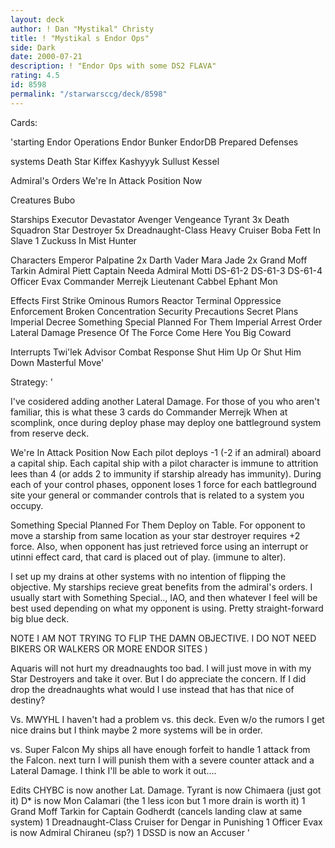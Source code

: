 ```yaml
---
layout: deck
author: ! Dan "Mystikal" Christy
title: ! "Mystikal s Endor Ops"
side: Dark
date: 2000-07-21
description: ! "Endor Ops with some DS2 FLAVA"
rating: 4.5
id: 8598
permalink: "/starwarsccg/deck/8598"
---
```

Cards: 

'starting
Endor Operations
Endor
Bunker
EndorDB
Prepared Defenses

systems
Death Star
Kiffex
Kashyyyk
Sullust
Kessel

Admiral's Orders
We're In Attack Position Now

Creatures
Bubo

Starships
Executor
Devastator
Avenger
Vengeance
Tyrant
3x Death Squadron Star Destroyer
5x Dreadnaught-Class Heavy Cruiser
Boba Fett In Slave 1
Zuckuss In Mist Hunter

Characters
Emperor Palpatine
2x Darth Vader
Mara Jade
2x Grand Moff Tarkin
Admiral Piett
Captain Needa
Admiral Motti
DS-61-2
DS-61-3
DS-61-4
Officer Evax
Commander Merrejk
Lieutenant Cabbel
Ephant Mon

Effects
First Strike
Ominous Rumors
Reactor Terminal
Oppressice Enforcement
Broken Concentration
Security Precautions
Secret Plans
Imperial Decree
Something Special Planned For Them
Imperial Arrest Order
Lateral Damage
Presence Of The Force
Come Here You Big Coward

Interrupts
Twi'lek Advisor
Combat Response
Shut Him Up Or Shut Him Down
Masterful Move'

Strategy: '

I've cosidered adding another Lateral Damage. For those of you who aren't familiar, this is what these 3 cards do
Commander Merrejk When at scomplink, once during deploy phase may deploy one battleground system from reserve deck.

We're In Attack Position Now
Each pilot deploys -1 (-2 if an admiral) aboard a capital ship. Each capital ship with a pilot character is immune to attrition lees than 4 (or adds 2 to immunity if starship already has immunity). During each of your control phases, opponent loses 1 force for each battleground site your general or commander controls that is related to a system you occupy.

Something Special Planned For Them
Deploy on Table. For opponent to move a starship from same location as your star destroyer requires +2 force. Also, when opponent has just retrieved force using an interrupt or utinni effect card, that card is placed out of play. (immune to alter).

I set up my drains at other systems with no intention of flipping the objective. My starships recieve great benefits from the admiral's orders. I usually start with Something Special.., IAO, and then whatever I feel will be best used depending on what my opponent is using. Pretty straight-forward big blue deck.

NOTE I AM NOT TRYING TO FLIP THE DAMN OBJECTIVE. I DO NOT NEED BIKERS OR WALKERS OR MORE ENDOR SITES )

Aquaris will not hurt my dreadnaughts too bad. I will just move in with my Star Destroyers and take it over. But I do appreciate the concern. If I did drop the dreadnaughts what would I use instead that has that nice of destiny?

Vs. MWYHL
 I haven't had a problem vs. this deck. Even w/o the rumors I get nice drains but I think maybe 2 more systems will be in order.

vs. Super Falcon
My ships all have enough forfeit to handle 1 attack from the Falcon. next turn I will punish them with a severe counter attack and a Lateral Damage. I think I'll be able to work it out....

Edits
CHYBC is now another Lat. Damage.
Tyrant is now Chimaera (just got it)
D* is now Mon Calamari (the 1 less icon but 1 more drain is worth it)
1 Grand Moff Tarkin for Captain Godherdt (cancels landing claw at same system)
1 Dreadnaught-Class Cruiser for Dengar in Punishing 1
Officer Evax is now Admiral Chiraneu (sp?)
1 DSSD is now an Accuser	'
